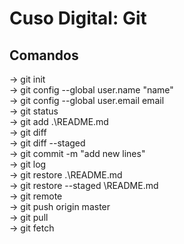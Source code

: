 # Cuso Digital: Git

## Comandos
-> git init\
-> git config --global user.name "name"\
-> git config --global user.email email\
-> git status\
-> git add .\README.md\
-> git diff\
-> git diff --staged\
-> git commit -m "add new lines"\
-> git log\
-> git restore .\README.md\
-> git restore --staged \README.md\
-> git remote\
-> git push origin master\
-> git pull\
-> git fetch

